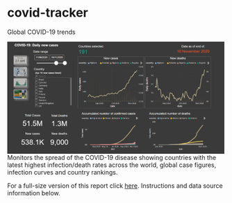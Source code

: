 # covid-tracker
Global COVID-19 trends

<div style="overflow:hidden"> <a href="CovidTracker.html"><img style="float:left;margin:0px 15px 0 0;" src="https://github.com/andrewtorres/covid-tracker/blob/main/covid-img.PNG" alt="Covid-19 Pandemic" width="500px"/></a> Monitors the spread of the COVID-19 disease showing countries with the latest highest infection/death rates across the world, global case figures, infection curves and country rankings. </div>

For a full-size version of this report click <a href="https://app.powerbi.com/view?r=eyJrIjoiZTI5YTcyNTktMDFkNC00Y2IzLWFhYjctN2VkOGM2ZjA3MWM2IiwidCI6ImY2OTBmNjU4LWFmMTctNDk2Zi05NTA5LTM5ZTdiMmVlZmJlYSJ9" target="_blank">here</a>. Instructions and data source information below.
 

